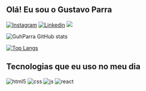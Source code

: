 ## Olá! Eu sou o Gustavo Parra


[![Instagram](https://img.shields.io/badge/Instagram-E4405F?style=for-the-badge&logo=instagram&logoColor=white)](https://www.instagram.com/guh_parra/)
[![Linkedin](https://img.shields.io/badge/LinkedIn-0077B5?style=for-the-badge&logo=linkedin&logoColor=white)](https://www.linkedin.com/in/gustavo-parra-7bba70159/)
<a href = "mailto:oligustavo56@gmail.com"><img src="https://img.shields.io/badge/-Gmail-%23333?style=for-the-badge&logo=gmail&logoColor=white" target="_blank"></a>

![GuhParra GitHub stats](https://github-readme-stats.vercel.app/api?username=GuhParra&show_icons=true&theme=radical)

[![Top Langs](https://github-readme-stats.vercel.app/api/top-langs/?username=GuhParra)](https://github.com/GuhParra/github-readme-stats)



## Tecnologias que eu uso no meu dia

<div style="display: inline_block">
  <img align="center" alt="html5" src="https://img.shields.io/badge/HTML5-E34F26?style=for-the-badge&logo=html5&logoColor=white" />
  <img align="center" alt="css" src="https://img.shields.io/badge/CSS3-1572B6?style=for-the-badge&logo=css3&logoColor=white" />
  <img align="center" alt="js" src="https://img.shields.io/badge/JavaScript-F7DF1E?style=for-the-badge&logo=javascript&logoColor=black" />
  <img align="center" alt="react" src="https://img.shields.io/badge/React-20232A?style=for-the-badge&logo=react&logoColor=61DAFB" />

</div><br/>
